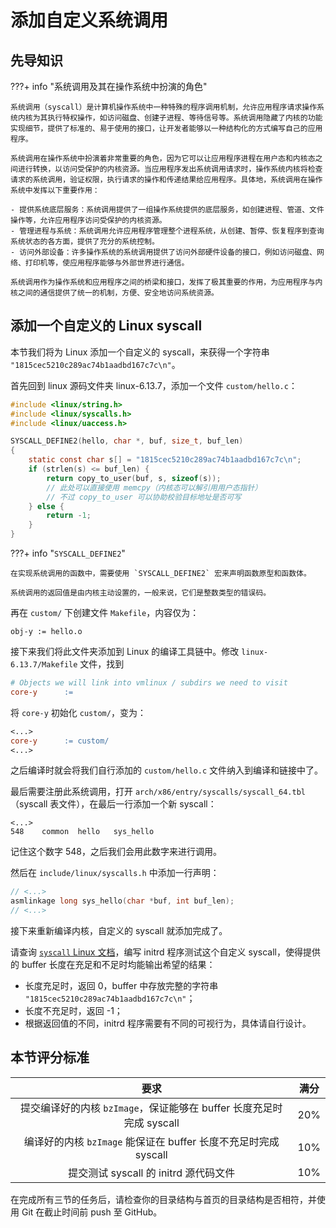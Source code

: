 # 添加自定义系统调用

## 先导知识

???+ info "系统调用及其在操作系统中扮演的角色"

    系统调用（syscall）是计算机操作系统中一种特殊的程序调用机制，允许应用程序请求操作系统内核为其执行特权操作，如访问磁盘、创建子进程、等待信号等。系统调用隐藏了内核的功能实现细节，提供了标准的、易于使用的接口，让开发者能够以一种结构化的方式编写自己的应用程序。

    系统调用在操作系统中扮演着非常重要的角色，因为它可以让应用程序进程在用户态和内核态之间进行转换，以访问受保护的内核资源。当应用程序发出系统调用请求时，操作系统内核将检查请求的系统调用，验证权限，执行请求的操作和传递结果给应用程序。具体地，系统调用在操作系统中发挥以下重要作用：

    - 提供系统底层服务：系统调用提供了一组操作系统提供的底层服务，如创建进程、管道、文件操作等，允许应用程序访问受保护的内核资源。
    - 管理进程与系统：系统调用允许应用程序管理整个进程系统，从创建、暂停、恢复程序到查询系统状态的各方面，提供了充分的系统控制。
    - 访问外部设备：许多操作系统的系统调用提供了访问外部硬件设备的接口，例如访问磁盘、网络、打印机等，使应用程序能够与外部世界进行通信。

    系统调用作为操作系统和应用程序之间的桥梁和接口，发挥了极其重要的作用，为应用程序与内核之间的通信提供了统一的机制，方便、安全地访问系统资源。

## 添加一个自定义的 Linux syscall

本节我们将为 Linux 添加一个自定义的 syscall，来获得一个字符串 `"1815cec5210c289ac74b1aadbd167c7c\n"`。

首先回到 linux 源码文件夹 linux-6.13.7，添加一个文件 `custom/hello.c`：

```c
#include <linux/string.h>
#include <linux/syscalls.h>
#include <linux/uaccess.h>

SYSCALL_DEFINE2(hello, char *, buf, size_t, buf_len)
{
    static const char s[] = "1815cec5210c289ac74b1aadbd167c7c\n";
    if (strlen(s) <= buf_len) {
        return copy_to_user(buf, s, sizeof(s));
        // 此处可以直接使用 memcpy（内核态可以解引用用户态指针）
        // 不过 copy_to_user 可以协助校验目标地址是否可写
    } else {
        return -1;
    }
}
```

???+ info "`SYSCALL_DEFINE2`"

    在实现系统调用的函数中，需要使用 `SYSCALL_DEFINE2` 宏来声明函数原型和函数体。

    系统调用的返回值是由内核主动设置的，一般来说，它们是整数类型的错误码。

再在 `custom/` 下创建文件 `Makefile`，内容仅为：

```make
obj-y := hello.o
```

接下来我们将此文件夹添加到 Linux 的编译工具链中。修改 `linux-6.13.7/Makefile` 文件，找到

```Makefile
# Objects we will link into vmlinux / subdirs we need to visit
core-y		:=
```

将 `core-y` 初始化 `custom/`，变为：

```Makefile
<...>
core-y		:= custom/
<...>
```

之后编译时就会将我们自行添加的 `custom/hello.c` 文件纳入到编译和链接中了。

最后需要注册此系统调用，打开 `arch/x86/entry/syscalls/syscall_64.tbl`（syscall 表文件），在最后一行添加一个新 syscall：

```
<...>
548    common  hello   sys_hello
```

记住这个数字 548，之后我们会用此数字来进行调用。

然后在 `include/linux/syscalls.h` 中添加一行声明：

```c
// <...>
asmlinkage long sys_hello(char *buf, int buf_len);
// <...>
```

接下来重新编译内核，自定义的 syscall 就添加完成了。

请查询 [`syscall` Linux 文档](https://man7.org/linux/man-pages/man2/syscall.2.html)，编写 initrd 程序测试这个自定义 syscall，使得提供的 buffer 长度在充足和不足时均能输出希望的结果：

- 长度充足时，返回 0，buffer 中存放完整的字符串 `"1815cec5210c289ac74b1aadbd167c7c\n"`；
- 长度不充足时，返回 -1；
- 根据返回值的不同，initrd 程序需要有不同的可视行为，具体请自行设计。

## 本节评分标准

|                                 要求                                 | 满分 |
| :------------------------------------------------------------------: | :--: |
| 提交编译好的内核 `bzImage`，保证能够在 buffer 长度充足时完成 syscall | 20%  |
|   编译好的内核 `bzImage` 能保证在 buffer 长度不充足时完成 syscall    | 10%  |
|                提交测试 syscall 的 initrd 源代码文件                 | 10%  |

在完成所有三节的任务后，请检查你的目录结构与首页的目录结构是否相符，并使用 Git 在截止时间前 push 至 GitHub。
